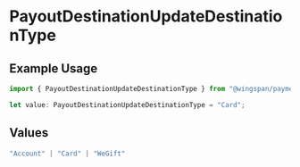 # PayoutDestinationUpdateDestinationType

## Example Usage

```typescript
import { PayoutDestinationUpdateDestinationType } from "@wingspan/payments/sdk/models/shared";

let value: PayoutDestinationUpdateDestinationType = "Card";
```

## Values

```typescript
"Account" | "Card" | "WeGift"
```